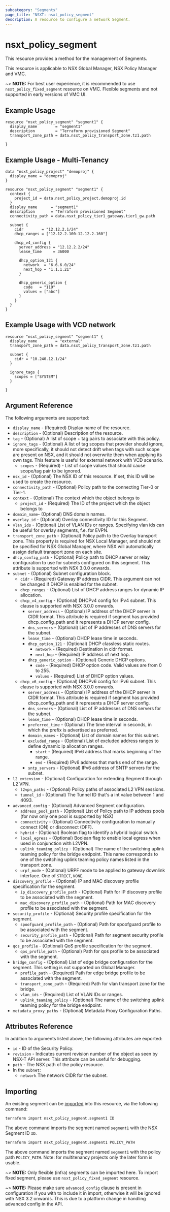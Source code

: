 ```yaml
---
subcategory: "Segments"
page_title: "NSXT: nsxt_policy_segment"
description: A resource to configure a network Segment.
---
```


# nsxt_policy_segment

This resource provides a method for the management of Segments.

This resource is applicable to NSX Global Manager, NSX Policy Manager and VMC.

~> **NOTE:** For best user experience, it is recommended to use `nsxt_policy_fixed_segment` resource on VMC. Flexible segments and not supported in early versions of VMC UI.

## Example Usage

```hcl
resource "nsxt_policy_segment" "segment1" {
  display_name        = "segment1"
  description         = "Terraform provisioned Segment"
  transport_zone_path = data.nsxt_policy_transport_zone.tz1.path

}
```

## Example Usage - Multi-Tenancy

```hcl
data "nsxt_policy_project" "demoproj" {
  display_name = "demoproj"
}

resource "nsxt_policy_segment" "segment1" {
  context {
    project_id = data.nsxt_policy_project.demoproj.id
  }
  display_name      = "segment1"
  description       = "Terraform provisioned Segment"
  connectivity_path = data.nsxt_policy_tier1_gateway.tier1_gw.path

  subnet {
    cidr        = "12.12.2.1/24"
    dhcp_ranges = ["12.12.2.100-12.12.2.160"]

    dhcp_v4_config {
      server_address = "12.12.2.2/24"
      lease_time     = 36000

      dhcp_option_121 {
        network  = "6.6.6.0/24"
        next_hop = "1.1.1.21"
      }

      dhcp_generic_option {
        code   = "119"
        values = ["abc"]
      }
    }
  }
}
```

## Example Usage with VCD network

```hcl
resource "nsxt_policy_segment" "segment1" {
  display_name        = "external"
  transport_zone_path = data.nsxt_policy_transport_zone.tz1.path

  subnet {
    cidr = "10.240.12.1/24"
  }

  ignore_tags {
    scopes = ["SYSTEM"]
  }

}
```

## Argument Reference

The following arguments are supported:

* `display_name` - (Required) Display name of the resource.
* `description` - (Optional) Description of the resource.
* `tag` - (Optional) A list of scope + tag pairs to associate with this policy.
* `ignore_tags` - (Optional) A list of tag scopes that provider should ignore, more specifically, it should not detect drift when tags with such scope are present on NSX, and it should not overwrite them when applying its own tags. This feature is useful for external network with VCD scenario.
    * `scopes` - (Required) - List of scope values that should cause scope/tag pair to be ignored.
* `nsx_id` - (Optional) The NSX ID of this resource. If set, this ID will be used to create the resource.
* `connectivity_path` - (Optional) Policy path to the connecting Tier-0 or Tier-1.
* `context` - (Optional) The context which the object belongs to
    * `project_id` - (Required) The ID of the project which the object belongs to
* `domain_name`- (Optional) DNS domain names.
* `overlay_id` - (Optional) Overlay connectivity ID for this Segment.
* `vlan_ids` - (Optional) List of VLAN IDs or ranges. Specifying vlan ids can be useful for overlay segments, f.e. for EVPN.
* `transport_zone_path` - (Optional) Policy path to the Overlay transport zone. This property is required for NSX Local Manager, and should not be specified for NSX Global Manager, where NSX will automatically assign default transport zone on each site.
* `dhcp_config_path` - (Optional) Policy path to DHCP server or relay configuration to use for subnets configured on this segment. This attribute is supported with NSX 3.0.0 onwards.
* `subnet` - (Optional) Subnet configuration block.
    * `cidr` - (Required) Gateway IP address CIDR. This argument can not be changed if DHCP is enabled for the subnet.
    * `dhcp_ranges` - (Optional) List of DHCP address ranges for dynamic IP allocation.
    * `dhcp_v4_config` - (Optional) DHCPv4 config for IPv4 subnet. This clause is supported with NSX 3.0.0 onwards.
        * `server_address` - (Optional) IP address of the DHCP server in CIDR format. This attribute is required if segment has provided dhcp_config_path and it represents a DHCP server config.
        * `dns_servers` - (Optional) List of IP addresses of DNS servers for the subnet.
        * `lease_time`  - (Optional) DHCP lease time in seconds.
        * `dhcp_option_121` - (Optional) DHCP classless static routes.
            * `network` - (Required) Destination in cidr format.
            * `next_hop` - (Required) IP address of next hop.
        * `dhcp_generic_option` - (Optional) Generic DHCP options.
            * `code` - (Required) DHCP option code. Valid values are from 0 to 255.
            * `values` - (Required) List of DHCP option values.
    * `dhcp_v6_config` - (Optional) DHCPv6 config for IPv6 subnet. This clause is supported with NSX 3.0.0 onwards.
        * `server_address` - (Optional) IP address of the DHCP server in CIDR format. This attribute is required if segment has provided dhcp_config_path and it represents a DHCP server config.
        * `dns_servers` - (Optional) List of IP addresses of DNS servers for the subnet.
        * `lease_time`  - (Optional) DHCP lease time in seconds.
        * `preferred_time` - (Optional) The time interval in seconds, in which the prefix is advertised as preferred.
        * `domain_names` - (Optional) List of domain names for this subnet.
        * `excluded_range` - (Optional) List of excluded address ranges to define dynamic ip allocation ranges.
            * `start` - (Required) IPv6 address that marks beginning of the range.
            * `end` - (Required) IPv6 address that marks end of the range.
        * `sntp_servers` - (Optional) IPv6 address of SNTP servers for the subnet.
* `l2_extension` - (Optional) Configuration for extending Segment through L2 VPN.
    * `l2vpn_paths` - (Optional) Policy paths of associated L2 VPN sessions.
    * `tunnel_id` - (Optional) The Tunnel ID that's a int value between 1 and 4093.
* `advanced_config` - (Optional) Advanced Segment configuration.
    * `address_pool_path` - (Optional) List of Policy path to IP address pools (for now only one pool is supported by NSX)
    * `connectivity` - (Optional) Connectivity configuration to manually connect (ON) or disconnect (OFF).
    * `hybrid` - (Optional) Boolean flag to identify a hybrid logical switch.
    * `local_egress` - (Optional) Boolean flag to enable local egress when used in conjunction with L2VPN.
    * `uplink_teaming_policy` - (Optional) The name of the switching uplink teaming policy for the bridge endpoint. This name corresponds to one of the switching uplink teaming policy names listed in the transport zone.
    * `urpf_mode` - (Optional) URPF mode to be applied to gateway downlink interface. One of `STRICT`, `NONE`.
* `discovery_profile` - (Optional) IP and MAC discovery profile specification for the segment.
    * `ip_discovery_profile_path` - (Optional) Path for IP discovery profile to be associated with the segment.
    * `mac_discovery_profile_path` - (Optional) Path for MAC discovery profile to be associated with the segment.
* `security_profile` - (Optional) Security profile specification for the segment.
    * `spoofguard_profile_path` - (Optional) Path for spoofguard profile to be associated with the segment.
    * `security_profile_path` - (Optional) Path for segment security profile to be associated with the segment.
* `qos_profile` - (Optional) QoS profile specification for the segment.
    * `qos_profile_path` - (Optional) Path for qos profile to be associated with the segment.
* `bridge_config` - (Optional) List of edge bridge configuration for the segment. This setting is not supported on Global Manager.
    * `profile_path` - (Required) Path for edge bridge profile to be associated with the segment.
    * `transport_zone_path` - (Required) Path for vlan transport zone for the bridge.
    * `vlan_ids` - (Required) List of VLAN IDs or ranges.
    * `uplink_teaming_policy` - (Optional) The name of the switching uplink teaming policy for the bridge endpoint.
* `metadata_proxy_paths` - (Optional) Metadata Proxy Configuration Paths.

## Attributes Reference

In addition to arguments listed above, the following attributes are exported:

* `id` - ID of the Security Policy.
* `revision` - Indicates current revision number of the object as seen by NSX-T API server. This attribute can be useful for debugging.
* `path` - The NSX path of the policy resource.
* In the `subnet`:
    * `network` The network CIDR for the subnet.

## Importing

An existing segment can be [imported][docs-import] into this resource, via the following command:

[docs-import]: https://developer.hashicorp.com/terraform/cli/import

```shell
terraform import nsxt_policy_segment.segment1 ID
```

The above command imports the segment  named `segment1` with the NSX Segment ID `ID`.

```shell
terraform import nsxt_policy_segment.segment1 POLICY_PATH
```

The above command imports the segment  named `segment1` with the policy path `POLICY_PATH`.
Note: for multitenancy projects only the later form is usable.

~> **NOTE:** Only flexible (infra) segments can be imported here. To import fixed segment, please use `nsxt_policy_fixed_segment` resource.

~> **NOTE:** Please make sure `advanced_config` clause is present in configuration if you with to include it in import, otherwise it will be ignored with NSX 3.2 onwards. This is due to a platform change in handling advanced config in the API.
